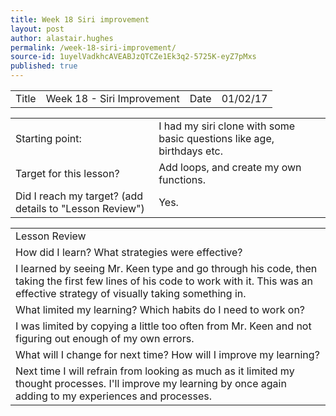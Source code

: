 ```yaml
---
title: Week 18 Siri improvement
layout: post
author: alastair.hughes
permalink: /week-18-siri-improvement/
source-id: 1uyelVadkhcAVEABJzQTCZe1Ek3q2-5725K-eyZ7pMxs
published: true
---
```

<table>
  <tr>
    <td>Title</td>
    <td>Week 18 - Siri Improvement</td>
    <td>Date</td>
    <td>01/02/17</td>
  </tr>
</table>


<table>
  <tr>
    <td>Starting point:</td>
    <td>I had my siri clone with some basic questions like age, birthdays etc.</td>
  </tr>
  <tr>
    <td>Target for this lesson?</td>
    <td>Add loops, and create my own functions.</td>
  </tr>
  <tr>
    <td>Did I reach my target? 
(add details to "Lesson Review")</td>
    <td>Yes.</td>
  </tr>
</table>


<table>
  <tr>
    <td>Lesson Review</td>
  </tr>
  <tr>
    <td>How did I learn? What strategies were effective? </td>
  </tr>
  <tr>
    <td>I learned by seeing Mr. Keen type and go through his code, then taking the first few lines of his code to work with it. This was an effective strategy of visually taking something in.</td>
  </tr>
  <tr>
    <td>What limited my learning? Which habits do I need to work on? </td>
  </tr>
  <tr>
    <td>I was limited by copying a little too often from Mr. Keen and not figuring out enough of my own errors.</td>
  </tr>
  <tr>
    <td>What will I change for next time? How will I improve my learning?</td>
  </tr>
  <tr>
    <td>Next time I will refrain from looking as much as it limited my thought processes. I'll improve my learning by once again adding to my experiences and processes.</td>
  </tr>
</table>


